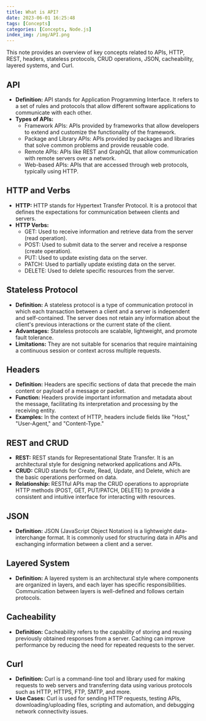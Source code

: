```yaml
---
title: What is API?
date: 2023-06-01 16:25:48
tags: [Concepts]
categories: [Concepts, Node.js]
index_img: /img/API.png
---
```

This note provides an overview of key concepts related to APIs, HTTP, REST, headers, stateless protocols, CRUD operations, JSON, cacheability, layered systems, and Curl. <!-- more -->

## API
- **Definition:** API stands for Application Programming Interface. It refers to a set of rules and protocols that allow different software applications to communicate with each other.
- **Types of APIs:**
  - Framework APIs: APIs provided by frameworks that allow developers to extend and customize the functionality of the framework.
  - Package and Library APIs: APIs provided by packages and libraries that solve common problems and provide reusable code.
  - Remote APIs: APIs like REST and GraphQL that allow communication with remote servers over a network.
  - Web-based APIs: APIs that are accessed through web protocols, typically using HTTP.

## HTTP and Verbs

- **HTTP:** HTTP stands for Hypertext Transfer Protocol. It is a protocol that defines the expectations for communication between clients and servers.
- **HTTP Verbs:**
  - GET: Used to receive information and retrieve data from the server (read operation).
  - POST: Used to submit data to the server and receive a response (create operation).
  - PUT: Used to update existing data on the server.
  - PATCH: Used to partially update existing data on the server.
  - DELETE: Used to delete specific resources from the server.

## Stateless Protocol

- **Definition:** A stateless protocol is a type of communication protocol in which each transaction between a client and a server is independent and self-contained. The server does not retain any information about the client's previous interactions or the current state of the client.
- **Advantages:** Stateless protocols are scalable, lightweight, and promote fault tolerance.
- **Limitations:** They are not suitable for scenarios that require maintaining a continuous session or context across multiple requests.

## Headers

- **Definition:** Headers are specific sections of data that precede the main content or payload of a message or packet.
- **Function:** Headers provide important information and metadata about the message, facilitating its interpretation and processing by the receiving entity.
- **Examples:** In the context of HTTP, headers include fields like "Host," "User-Agent," and "Content-Type."

## REST and CRUD

- **REST:** REST stands for Representational State Transfer. It is an architectural style for designing networked applications and APIs.
- **CRUD:** CRUD stands for Create, Read, Update, and Delete, which are the basic operations performed on data.
- **Relationship:** RESTful APIs map the CRUD operations to appropriate HTTP methods (POST, GET, PUT/PATCH, DELETE) to provide a consistent and intuitive interface for interacting with resources.

## JSON

- **Definition:** JSON (JavaScript Object Notation) is a lightweight data-interchange format. It is commonly used for structuring data in APIs and exchanging information between a client and a server.

## Layered System

- **Definition:** A layered system is an architectural style where components are organized in layers, and each layer has specific responsibilities. Communication between layers is well-defined and follows certain protocols.

## Cacheability

- **Definition:** Cacheability refers to the capability of storing and reusing previously obtained responses from a server. Caching can improve performance by reducing the need for repeated requests to the server.

## Curl

- **Definition:** Curl is a command-line tool and library used for making requests to web servers and transferring data using various protocols such as HTTP, HTTPS, FTP, SMTP, and more.
- **Use Cases:** Curl is used for sending HTTP requests, testing APIs, downloading/uploading files, scripting and automation, and debugging network connectivity issues.
